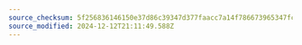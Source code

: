 ```yaml
---
source_checksum: 5f256836146150e37d86c39347d377faacc7a14f786673965347fca16f92b62d
source_modified: 2024-12-12T21:11:49.588Z
---
```


